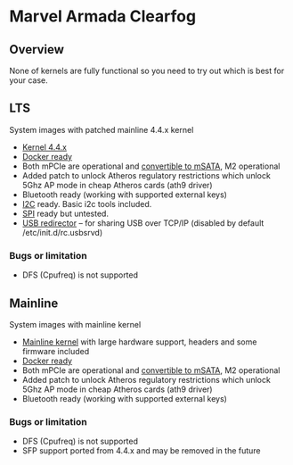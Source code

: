 # Marvel Armada Clearfog #

## Overview ##

None of kernels are fully functional so you need to try out which is best for your case.

## LTS ##
System images with patched mainline 4.4.x kernel

- [Kernel 4.4.x](https://github.com/moonman/linux-stable)
- [Docker ready](User-Guide_Advanced-Features/#how-to-run-docker)
- Both mPCIe are operational and [convertible to mSATA](https://github.com/igorpecovnik/lib/tree/master/patch/u-boot/u-boot-armada-default), M2 operational
- Added patch to unlock Atheros regulatory restrictions which unlock 5Ghz AP mode in cheap Atheros cards (ath9 driver)
- Bluetooth ready (working with supported external keys)
- [I2C](http://en.wikipedia.org/wiki/I%C2%B2C) ready. Basic i2c tools included.
- [SPI](http://en.wikipedia.org/wiki/Serial_Peripheral_Interface_Bus) ready but untested.
- [USB redirector](http://www.incentivespro.com/usb-server-usage.html) – for sharing USB over TCP/IP (disabled by default /etc/init.d/rc.usbsrvd)

### Bugs or limitation ###

- DFS (Cpufreq) is not supported

## Mainline ##
System images with mainline kernel

- [Mainline kernel](http://www.kernel.org/) with large hardware support, headers and some firmware included
- [Docker ready](User-Guide_Advanced-Features/#how-to-run-docker)
- Both mPCIe are operational and [convertible to mSATA](https://github.com/igorpecovnik/lib/tree/master/patch/u-boot/u-boot-armada-default), M2 operational
- Added patch to unlock Atheros regulatory restrictions which unlock 5Ghz AP mode in cheap Atheros cards (ath9 driver)
- Bluetooth ready (working with supported external keys)

### Bugs or limitation ###

- DFS (Cpufreq) is not supported
- SFP support ported from 4.4.x and may be removed in the future
